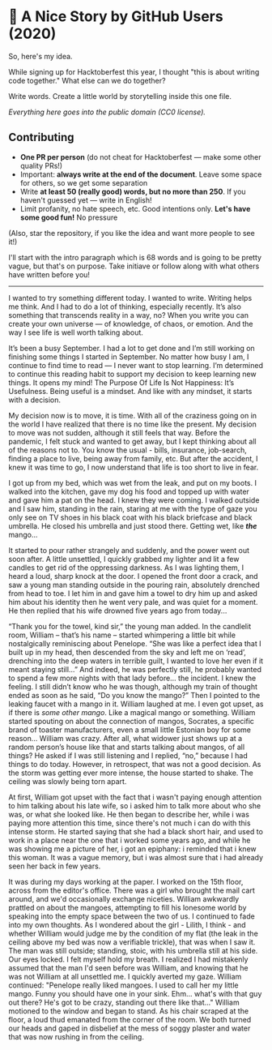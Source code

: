 # 🌹 A Nice Story by GitHub Users (2020)

So, here's my idea.

While signing up for Hacktoberfest this year, I thought "this is about writing code together." What else can we do together?

Write words. Create a little world by storytelling inside this one file.

*Everything here goes into the public domain (CC0 license).*

## Contributing

* **One PR per person** (do not cheat for Hacktoberfest — make some other quality PRs!)
* Important: **always write at the end of the document**. Leave some space for others, so we get some separation 
* Write **at least 50 (really good) words, but no more than 250**. If you haven't guessed yet — write in English!
* Limit profanity, no hate speech, etc. Good intentions only. **Let's have some good fun!** No pressure

(Also, star the repository, if you like the idea and want more people to see it!)

I'll start with the intro paragraph which is 68 words and is going to be pretty vague, but that's on purpose. Take initiave or follow along with what others have written before you!

---

I wanted to try something different today. I wanted to write. Writing helps me think. And I had to do a lot of thinking, especially recently. It’s also something that transcends reality in a way, no? When you write you can create your own universe — of knowledge, of chaos, or emotion. And the way I see life is well worth talking about.

It’s been a busy September. I had a lot to get done and I’m still working on finishing some things I started in September. No matter how busy I am, I continue to find time to read — I never want to stop learning. I’m determined to continue this reading habit to support my decision to keep learning new things. It opens my mind! The Purpose Of Life Is Not Happiness: It’s Usefulness. Being useful is a mindset. And like with any mindset, it starts with a decision.

My decision now is to move, it is time. With all of the craziness going on in the world I have realized that there is no time like the present. My decision to move was not sudden, although it still feels that way. Before the pandemic, I felt stuck and wanted to get away, but I kept thinking about all of the reasons not to. You know the usual - bills, insurance, job-search, finding a place to live, being away from family, etc. But after the accident, I knew it was time to go, I now understand that life is too short to live in fear.

I got up from my bed, which was wet from the leak, and put on my boots. I walked into the kitchen, gave my dog his food and topped up with water and gave him a pat on the head. I knew they were coming. I walked outside and I saw him, standing in the rain, staring at me with the type of gaze you only see on TV shoes in his black coat with his black briefcase and black umbrella. He closed his umbrella and just stood there. Getting wet, like ***the*** mango...

It started to pour rather strangely and suddenly, and the power went out soon after. A little unsettled, I quickly grabbed my lighter and lit a few candles to get rid of the oppressing darkness. As I was lighting them, I heard a loud, sharp knock at the door. I opened the front door a crack, and saw a young man standing outside  in the pouring rain, absolutely drenched from head to toe. I let him in and gave him a towel to dry him up and asked him about his identity then he went very pale, and was quiet for a moment. He then replied that his wife drowned five years ago from today...

“Thank you for the towel, kind sir,” the young man added. In the candlelit room, William – that’s his name – started whimpering a little bit while nostalgically reminiscing about Penelope. “She was like a perfect idea that I built up in my head, then descended from the sky and left me on ‘read’, drenching into the deep waters in terrible guilt, I wanted to love her even if it meant staying still…” And indeed, he was perfectly still, he probably wanted to spend a few more nights with that lady before… the incident. I knew the feeling. I still didn’t know who he was though, although my train of thought ended as soon as he said, “Do you know the mango?” Then I pointed to the leaking faucet with a mango in it. William laughed at me. I even got upset, as if there is *some other mango*. Like a magical mango or something. William started spouting on about the connection of mangos, Socrates, a specific brand of toaster manufacturers, even a small little Estonian boy for some reason… William was crazy. After all, what widower just shows up at a random person’s house like that and starts talking about mangos, of all things? He asked if I was still listening and I replied, “no,” because I had things to do today. However, in retrospect, that was not a good decision. As the storm was getting ever more intense, the house started to shake. The ceiling was slowly being torn apart.

At first, William got upset with the fact that i wasn't paying enough attention to him talking about his late wife, so i asked him to talk more about who she was, or what she looked like. He then began to describe her, while i was paying more attention this time, since there's not much i can do with this intense storm. He started saying that she had a black short hair, and used to work in a place near the one that i worked some years ago, and while he was showing me a picture of her, i got an epiphany: i reminded that i knew this woman. It was a vague memory, but i was almost sure that i had already seen her back in few years.

It was during my days working at the paper. I worked on the 15th floor, across from the editor's office. There was a girl who brought the mail cart around, and we'd occasionally exchange niceties. William awkwardly prattled on about the mangoes, attempting to fill his lonesome world by speaking into the empty space between the two of us. I continued to fade into my own thoughts. As I wondered about the girl - Lilith, I think - and whether William would judge me by the condition of my flat (the leak in the ceiling above my bed was now a verifiable trickle), that was when I saw it. The man was still outside; standing, stoic, with his umbrella still at his side. Our eyes locked. I felt myself hold my breath. I realized I had mistakenly assumed that the man I'd seen before was William, and knowing that he was not William at all unsettled me. I quickly averted my gaze. William continued: "Penelope really liked mangoes. I used to call her my little mango. Funny you should have one in your sink. Ehm... what's with that guy out there? He's got to be crazy, standing out there like that..." William motioned to the window and began to stand. As his chair scraped at the floor, a loud thud emanated from the corner of the room. We both turned our heads and gaped in disbelief at the mess of soggy plaster and water that was now rushing in from the ceiling.
